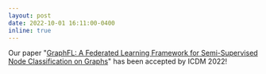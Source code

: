 ```yaml
---
layout: post
date: 2022-10-01 16:11:00-0400
inline: true
---
```


Our paper "[GraphFL: A Federated Learning Framework for Semi-Supervised Node Classification on Graphs](https://arxiv.org/pdf/2012.04187.pdf)" has been accepted by ICDM 2022!

